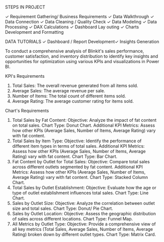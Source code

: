 STEPS IN PROJECT

✓ Requirement Gathering/ Business Requirements ✓ Data Walkthrough ✓ Data Connection ✓ Data Cleaning / Quality Check ✓ Data Modeling ✓ Data Processing ✓ DAX Calculations ✓ Dashboard Lay outing ✓ Charts Development and Formatting

DATA TUTORIALS 
✓ Dashboard / Report Development✓ Insights Generation

To conduct a comprehensive analysis of Blinkit's sales performance, customer satisfaction, and inventory distribution to identify key insights and opportunities for optimization using various KPIs and visualizations in Power BI.

KPI's Requirements

1. Total Sales: The overall revenue generated from all items sold.
2. Average Sales: The average revenue per sale.
3. Number of Items: The total count of different items sold.
4. Average Rating: The average customer rating for items sold.


Chart's Requirements

1. Total Sales by Fat Content:
   Objective: Analyze the impact of fat content on total sales.
   Chart Type: Donut Chart.
   Additional KPI Metrics: Assess how other KPIs (Average Sales, Number of Items, Average Rating) vary with fat content.
3. Total Sales by Item Type:
   Objective: Identify the performance of different item types in terms of total sales.
   Additional KPI Metrics: Assess how other KPIs (Average Sales, Number of Items, Average Rating) vary with fat content.
   Chart Type: Bar Chart.
4. Fat Content by Outlet for Total Sales:
   Objective: Compare total sales across different outlets segmented by fat content.
   Additional KPI Metrics: Assess how other KPIs (Average Sales, Number of Items, Average Rating) vary with fat content.
   Chart Type: Stacked Column Chart.
5. Total Sales by Outlet Establishment:
   Objective: Evaluate how the age or type of outlet establishment influences total sales.
   Chart Type: Line Chart.
6. Sales by Outlet Size:
   Objective: Analyze the correlation between outlet size and total sales.
   Chart Type: Donut/ Pie Chart.
7. Sales by Outlet Location:
   Objective: Assess the geographic distribution of sales across different locations.
   Chart Type: Funnel Map.
9. All Metrics by Outlet Type:
   Objective: Provide a comprehensive view of all key metrics (Total Sales, Average Sales, Number of Items, Average Rating) broken down by different outlet types.
   Chart Type: Matrix Card.
